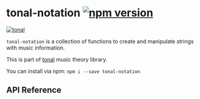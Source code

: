 # tonal-notation [![npm version](https://img.shields.io/npm/v/tonal-notation.svg)](https://www.npmjs.com/package/tonal-notation)

[![tonal](https://img.shields.io/badge/tonal-notation-yellow.svg)](https://www.npmjs.com/browse/keyword/tonal)

`tonal-notation` is a collection of functions to create and manipulate strings with music information.

This is part of [tonal](https://www.npmjs.com/package/tonal) music theory library.

You can install via npm: `npm i --save tonal-notation`

## API Reference
